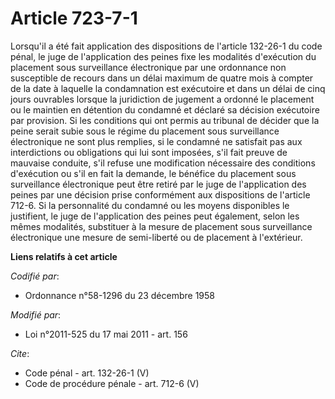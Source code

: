 # Article 723-7-1

Lorsqu'il a été fait application des dispositions de l'article 132-26-1 du code pénal, le juge de l'application des peines
fixe les modalités d'exécution du placement sous surveillance électronique par une ordonnance non susceptible de recours dans
un délai maximum de quatre mois à compter de la date à laquelle la condamnation est exécutoire et dans un délai de cinq jours
ouvrables lorsque la juridiction de jugement a ordonné le placement ou le maintien en détention du condamné et déclaré sa
décision exécutoire par provision. Si les conditions qui ont permis au tribunal de décider que la peine serait subie sous le
régime du placement sous surveillance électronique ne sont plus remplies, si le condamné ne satisfait pas aux interdictions
ou obligations qui lui sont imposées, s'il fait preuve de mauvaise conduite, s'il refuse une modification nécessaire des
conditions d'exécution ou s'il en fait la demande, le bénéfice du placement sous surveillance électronique peut être retiré
par le juge de l'application des peines par une décision prise conformément aux dispositions de l'article 712-6. Si la
personnalité du condamné ou les moyens disponibles le justifient, le juge de l'application des peines peut également, selon
les mêmes modalités, substituer à la mesure de placement sous surveillance électronique une mesure de semi-liberté ou de
placement à l'extérieur.

**Liens relatifs à cet article**

_Codifié par_:

  - Ordonnance n°58-1296 du 23 décembre 1958

_Modifié par_:

  - Loi n°2011-525 du 17 mai 2011 - art. 156

_Cite_:

  - Code pénal - art. 132-26-1 (V)
  - Code de procédure pénale - art. 712-6 (V)
